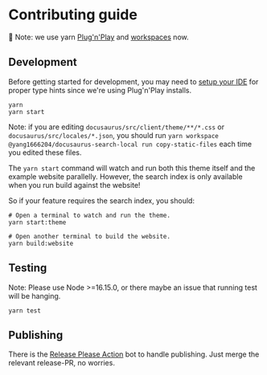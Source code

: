 # Contributing guide

🚨 Note: we use yarn [Plug'n'Play](https://yarnpkg.com/features/pnp) and [workspaces](https://yarnpkg.com/features/workspaces) now.

## Development

Before getting started for development, you may need to [setup your IDE](https://yarnpkg.com/getting-started/editor-sdks) for proper type hints since we're using Plug'n'Play installs.

```shell
yarn
yarn start
```

Note: if you are editing `docusaurus/src/client/theme/**/*.css` or `docusaurus/src/locales/*.json`, you should run `yarn workspace @yang1666204/docusaurus-search-local run copy-static-files` each time you edited these files.

The `yarn start` command will watch and run both this theme itself and the example website parallelly. However, the search index is only available when you run build against the website!

So if your feature requires the search index, you should:

```shell
# Open a terminal to watch and run the theme.
yarn start:theme
```

```shell
# Open another terminal to build the website.
yarn build:website
```

## Testing

Note: Please use Node >=16.15.0, or there maybe an issue that running test will be hanging.

```shell
yarn test
```

## Publishing

There is the [Release Please Action](https://github.com/google-github-actions/release-please-action) bot to handle publishing. Just merge the relevant release-PR, no worries.
